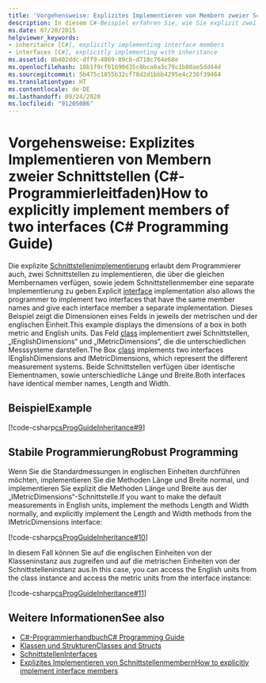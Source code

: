 ```yaml
---
title: 'Vorgehensweise: Explizites Implementieren von Membern zweier Schnittstellen (C#-Programmierleitfaden)'
description: In diesem C#-Beispiel erfahren Sie, wie Sie explizit zwei Schnittstellen implementieren, die über dieselben Membernamen verfügen, und wie Sie für jeden Schnittstellenmember eine separate Implementierung einrichten.
ms.date: 07/20/2015
helpviewer_keywords:
- inheritance [C#], explicitly implementing interface members
- interfaces [C#], explicitly implementing with inheritance
ms.assetid: 8b402ddc-dff9-4869-89cb-d718c764e68e
ms.openlocfilehash: 18b1f9cfb1690d35c0bca0a3c79c1b80ae5dd44d
ms.sourcegitcommit: 5b475c1855b32cf78d2d1bbb4295e4c236f39464
ms.translationtype: HT
ms.contentlocale: de-DE
ms.lasthandoff: 09/24/2020
ms.locfileid: "91205086"
---
```

# <a name="how-to-explicitly-implement-members-of-two-interfaces-c-programming-guide"></a><span data-ttu-id="c0fd5-103">Vorgehensweise: Explizites Implementieren von Membern zweier Schnittstellen (C#-Programmierleitfaden)</span><span class="sxs-lookup"><span data-stu-id="c0fd5-103">How to explicitly implement members of two interfaces (C# Programming Guide)</span></span>

<span data-ttu-id="c0fd5-104">Die explizite [Schnittstellenimplementierung](../../language-reference/keywords/interface.md) erlaubt dem Programmierer auch, zwei Schnittstellen zu implementieren, die über die gleichen Membernamen verfügen, sowie jedem Schnittstellenmember eine separate Implementierung zu geben.</span><span class="sxs-lookup"><span data-stu-id="c0fd5-104">Explicit [interface](../../language-reference/keywords/interface.md) implementation also allows the programmer to implement two interfaces that have the same member names and give each interface member a separate implementation.</span></span> <span data-ttu-id="c0fd5-105">Dieses Beispiel zeigt die Dimensionen eines Felds in jeweils der metrischen und der englischen Einheit.</span><span class="sxs-lookup"><span data-stu-id="c0fd5-105">This example displays the dimensions of a box in both metric and English units.</span></span> <span data-ttu-id="c0fd5-106">Das Feld [class](../../language-reference/keywords/class.md) implementiert zwei Schnittstellen, „IEnglishDimensions“ und „IMetricDimensions“, die die unterschiedlichen Messsysteme darstellen.</span><span class="sxs-lookup"><span data-stu-id="c0fd5-106">The Box [class](../../language-reference/keywords/class.md) implements two interfaces IEnglishDimensions and IMetricDimensions, which represent the different measurement systems.</span></span> <span data-ttu-id="c0fd5-107">Beide Schnittstellen verfügen über identische Elementnamen, sowie unterschiedliche Länge und Breite.</span><span class="sxs-lookup"><span data-stu-id="c0fd5-107">Both interfaces have identical member names, Length and Width.</span></span>  
  
## <a name="example"></a><span data-ttu-id="c0fd5-108">Beispiel</span><span class="sxs-lookup"><span data-stu-id="c0fd5-108">Example</span></span>  

 [!code-csharp[csProgGuideInheritance#9](~/samples/snippets/csharp/VS_Snippets_VBCSharp/csProgGuideInheritance/CS/Inheritance.cs#9)]  
  
## <a name="robust-programming"></a><span data-ttu-id="c0fd5-109">Stabile Programmierung</span><span class="sxs-lookup"><span data-stu-id="c0fd5-109">Robust Programming</span></span>  

 <span data-ttu-id="c0fd5-110">Wenn Sie die Standardmessungen in englischen Einheiten durchführen möchten, implementieren Sie die Methoden Länge und Breite normal, und implementieren Sie explizit die Methoden Länge und Breite aus der „IMetricDimensions“-Schnittstelle.</span><span class="sxs-lookup"><span data-stu-id="c0fd5-110">If you want to make the default measurements in English units, implement the methods Length and Width normally, and explicitly implement the Length and Width methods from the IMetricDimensions interface:</span></span>  
  
 [!code-csharp[csProgGuideInheritance#10](~/samples/snippets/csharp/VS_Snippets_VBCSharp/csProgGuideInheritance/CS/Inheritance.cs#10)]  
  
 <span data-ttu-id="c0fd5-111">In diesem Fall können Sie auf die englischen Einheiten von der Klasseninstanz aus zugreifen und auf die metrischen Einheiten von der Schnittstelleninstanz aus.</span><span class="sxs-lookup"><span data-stu-id="c0fd5-111">In this case, you can access the English units from the class instance and access the metric units from the interface instance:</span></span>  
  
 [!code-csharp[csProgGuideInheritance#11](~/samples/snippets/csharp/VS_Snippets_VBCSharp/csProgGuideInheritance/CS/Inheritance.cs#11)]  
  
## <a name="see-also"></a><span data-ttu-id="c0fd5-112">Weitere Informationen</span><span class="sxs-lookup"><span data-stu-id="c0fd5-112">See also</span></span>

- [<span data-ttu-id="c0fd5-113">C#-Programmierhandbuch</span><span class="sxs-lookup"><span data-stu-id="c0fd5-113">C# Programming Guide</span></span>](../index.md)
- [<span data-ttu-id="c0fd5-114">Klassen und Strukturen</span><span class="sxs-lookup"><span data-stu-id="c0fd5-114">Classes and Structs</span></span>](../classes-and-structs/index.md)
- [<span data-ttu-id="c0fd5-115">Schnittstellen</span><span class="sxs-lookup"><span data-stu-id="c0fd5-115">Interfaces</span></span>](./index.md)
- [<span data-ttu-id="c0fd5-116">Explizites Implementieren von Schnittstellenmembern</span><span class="sxs-lookup"><span data-stu-id="c0fd5-116">How to explicitly implement interface members</span></span>](./how-to-explicitly-implement-interface-members.md)
